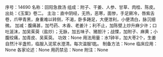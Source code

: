 序号：14690
名称：回阳急救汤
组成：附子、干姜、人参、甘草、肉桂、陈皮。
出处：《玉案》卷二。
主治：直中阴经，无热，恶寒，面惨，手足厥冷，唇紫舌卷，爪甲青黑，身重难以转侧，不渴，卧多踡足，大便泄利，小便清白，脉沉细微。
加减：腹痛甚，加芍药、木香、老姜汁；利不止，加陈壁上炒升麻少许；口吐涎沫，加吴茱萸（盐炒）；无脉，加五味子、猪胆汁；战慄，加附子、麻黄；小腹绞痛，加青皮、吴茱萸。
功效：None
用法用量：水1钟半，加大枣2个，生姜自然汁半盏煎，临服入泥浆水澄清。每次温服1匙。
制备方法：None
临床应用：None
各家论述：None
用药禁忌：None
附注：None
